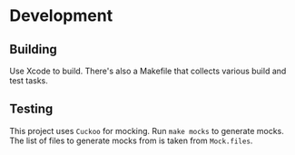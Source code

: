 # Development

## Building

Use Xcode to build. There's also a Makefile that collects various build and test tasks.

## Testing

This project uses `Cuckoo` for mocking. Run `make mocks` to generate mocks. The list of files to generate mocks from is taken from `Mock.files`.
